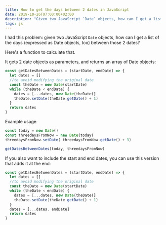 ```yaml
---
title: How to get the days between 2 dates in JavaScript
date: 2019-10-26T07:00:00+02:00
description: "Given two JavaScript `Date` objects, how can I get a list of the days (expressed as Date objects, too) between those 2 dates?"
tags: js
---
```


I had this problem: given two JavaScript `Date` objects, how can I get a list of the days (expressed as Date objects, too) between those 2 dates?

Here's a function to calculate that.

It gets 2 date objects as parameters, and returns an array of Date objects:

```js
const getDatesBetweenDates = (startDate, endDate) => {
  let dates = []
  //to avoid modifying the original date
  const theDate = new Date(startDate)
  while (theDate < endDate) {
    dates = [...dates, new Date(theDate)]
    theDate.setDate(theDate.getDate() + 1)
  }
  return dates
}
```

Example usage:

```js
const today = new Date()
const threedaysFromNow = new Date(today)
threedaysFromNow.setDate( threedaysFromNow.getDate() + 3)

getDatesBetweenDates(today, threedaysFromNow)
```

If you also want to include the start and end dates, you can use this version that adds it at the end:

```js
const getDatesBetweenDates = (startDate, endDate) => {
  let dates = []
  //to avoid modifying the original date
  const theDate = new Date(startDate)
  while (theDate < endDate) {
    dates = [...dates, new Date(theDate)]
    theDate.setDate(theDate.getDate() + 1)
  }
  dates = [...dates, endDate]
  return dates
}
```